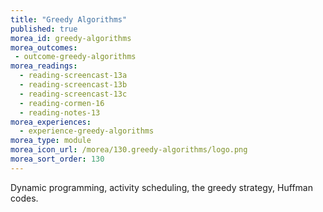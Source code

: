 ```yaml
---
title: "Greedy Algorithms"
published: true
morea_id: greedy-algorithms
morea_outcomes:
 - outcome-greedy-algorithms
morea_readings:
  - reading-screencast-13a
  - reading-screencast-13b
  - reading-screencast-13c
  - reading-cormen-16
  - reading-notes-13
morea_experiences:
  - experience-greedy-algorithms
morea_type: module
morea_icon_url: /morea/130.greedy-algorithms/logo.png
morea_sort_order: 130
---
```


Dynamic programming, activity scheduling, the greedy strategy, Huffman codes.
